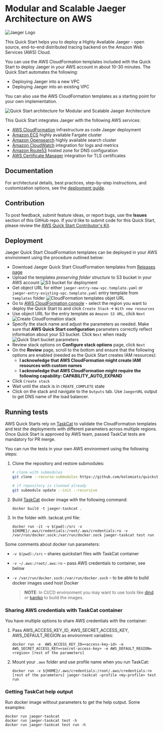 # Modular and Scalable Jaeger Architecture on AWS

![Jaeger Logo](docs/images/jaeger-horizontal-color.png)

This Quick Start helps you to deploy a Highly Available Jaeger - open source, end-to-end distributed tracing backend on the Amazon Web Services (AWS) Cloud.

You can use the AWS CloudFormation templates included with the Quick Start to deploy Jaeger
in your AWS account in about 10-30 minutes. The Quick Start automates the following:

- Deploying Jaeger into a new VPC
- Deploying Jaeger into an existing VPC

You can also use the AWS CloudFormation templates as a starting point for your own implementation.

![Quick Start architecture for Modular and Scalable Jaeger Architecture](docs/images/architecture_diagram.png)

This Quick Start integrates Jaeger with the following AWS services:

* [AWS CloudFormation](https://aws.amazon.com/cloudformation/) infrastructure as code Jaeger deployment
* [Amazon ECS](https://aws.amazon.com/ecs/) highly available Fargate cluster
* [Amazon Opensearch](https://aws.amazon.com/opensearch-service/) highly available search cluster
* [Amazon CloudWatch](https://aws.amazon.com/cloudwatch/) integration for logs and metrics
* [Amazon Route53](https://aws.amazon.com/route53/) hosted zone for DNS configuration
* [AWS Certificate Manager](https://aws.amazon.com/certificate-manager/) integration for TLS certificates

## Documentation

For architectural details, best practices, step-by-step instructions, and customization options, see the [deployment guide](https://kolomiets.github.io/quickstart-jaeger).

## Contribution
To post feedback, submit feature ideas, or report bugs, use the **Issues** section of this GitHub repo. 
If you'd like to submit code for this Quick Start, please review the [AWS Quick Start Contributor's Kit](https://aws-quickstart.github.io/).

## Deployment
Jaeger Quick Start CloudFormation templates can be deployed in your AWS environment using
the procedure outlined below:

 - Download Jaeger Quick Start CloudFormation templates from [Releases page](https://github.com/kolomiets/quickstart-jaeger/releases)
 - Upload the templates *preserving folder structure* to S3 bucket in your AWS account
   ![S3 bucket for deployment](docs/images/deployment/1-s3-bucket.png)
 - Get object URL for either `jaeger-entry-new-vpc.template.yaml` or `jaeger-entry-existing-vpc.template.yaml` entry template from `templates` folder
   ![CloudFormation templates objet URL](docs/images/deployment/2-object-url.png)
 - Go to [AWS CloudFormation console](https://console.aws.amazon.com/cloudformation/) - select the region you want to deploy the Quick Start to and click `Create Stack` -> `With new resources`
 - Use object URL for the entry template as `Amazon S3 URL`, click `Next`
   ![Create CloudFormation stack](docs/images/deployment/3-create-stack.png)
 - Specify the stack name and adjust the parameters as needed. Make sure that **AWS Quick Start configuration** parameters correctly reflect information about your S3 bucket. Click `Next` when ready
   ![Quick Start bucket parameters](docs/images/deployment/4-bucket-parameters.png)
 - Review stack options on **Configure stack options** page, click `Next`
 - On the **Review** page, scroll to the bottom and ensure that the following options are enabled (needed as the Quick Start creates IAM resources):
   - **I acknowledge that AWS CloudFormation might create IAM resources with custom names**
   - **I acknowledge that AWS CloudFormation might require the following capability: CAPABILITY_AUTO_EXPAND**
 - Click `Create stack`
 - Wait until the stack is in `CREATE_COMPLETE` state
 - Click on the stack and navigate to the `Outputs` tab. Use `JaegerURL` output to get DNS name of the load balancer.
## Running tests

AWS Quick Starts rely on [TaskCat](https://github.com/aws-ia/taskcat) to validate the CloudFormation templates
and test the deployments with different parameters across multiple regions. Once Quick Start is approved by AWS team,
passed TaskCat tests are mandatory for PR merge. 

You can run the tests in your own AWS environment using the following steps:

1. Clone the repository and restore submodules:

   ```sh
   # clone with submodules
   git clone --recurse-submodules https://github.com/kolomiets/quickstart-jaeger.git
   
   # if repository is clonned already
   git submodule update --init --recursive
   ```
2. Build [TaskCat](https://github.com/aws-quickstart/taskcat) docker image with the following command:

    ```docker build -t jaeger-taskcat .```
3. In the folder with .tackcat.yml file:
   
    ```docker run -it -v $(pwd):/src -v ${HOME}/.aws/credentials:/root/.aws/credentials:ro -v /var/run/docker.sock:/var/run/docker.sock jaeger-taskcat test run```
 
Some comments about docker run parameters:

- ```-v $(pwd):/src``` – shares quickstart files with TaskCat container
- ```-v ~/.aws:/root/.aws:ro``` – pass AWS credentials to container, see below
- ```-v /var/run/docker.sock:/var/run/docker.sock``` – to be able to build docker images used host Docker

  > **NOTE**: 
  > In CI/CD environment you may want to use tools like [dind](https://hub.docker.com/_/docker) or [kaniko](https://github.com/GoogleContainerTools/kaniko)
  > to build the images. 

### Sharing AWS credentials with TaskCat container
You have multiple options to share AWS credentials with the container:

1. Pass AWS_ACCESS_KEY_ID, AWS_SECRET_ACCESS_KEY, AWS_DEFAULT_REGION as environment variables:

    ```docker run -e  AWS_ACCESS_KEY_ID=<access-key-id> -e AWS_SECRET_ACCESS_KEY=<secret-access-key> -e AWS_DEFAULT_REGION=<region> [rest of the parameters]```

1. Mount your ```.aws``` folder and use profile name when you run TaskCat:

    ```docker run -v ${HOME}/.aws/credentials:/root/.aws/credentials:ro [rest of the parameters] jaeger-taskcat –profile <my-profile> test run```
 
### Getting TaskCat help output
Run docker image without parameters to get the help output. Some examples:

```
docker run jaeger-taskcat
docker run jaeger-taskcat test -h
docker run jaeger-taskcat test run -h
```
